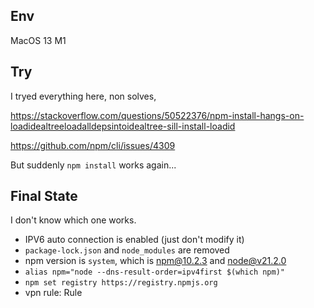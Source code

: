 ## Env

MacOS 13 M1

## Try

I tryed everything here, non solves, 

https://stackoverflow.com/questions/50522376/npm-install-hangs-on-loadidealtreeloadalldepsintoidealtree-sill-install-loadid

https://github.com/npm/cli/issues/4309

But suddenly `npm install` works again...

## Final State

I don't know which one works.

- IPV6 auto connection is enabled (just don't modify it)
- `package-lock.json` and `node_modules` are removed
- npm version is `system`, which is npm@10.2.3 and node@v21.2.0
- `alias npm="node --dns-result-order=ipv4first $(which npm)"`
- `npm set registry https://registry.npmjs.org`
- vpn rule: Rule

